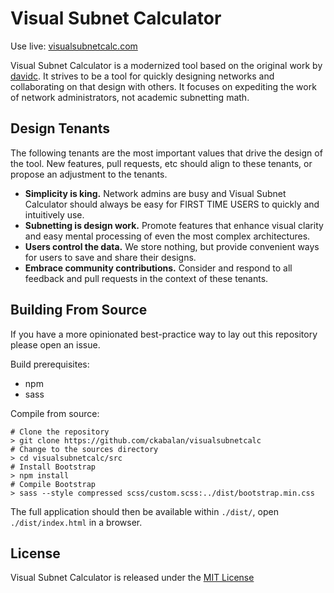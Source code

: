 # Visual Subnet Calculator

Use live: [visualsubnetcalc.com](https://visualsubnetcalc.com)

Visual Subnet Calculator is a modernized tool based on the original work by [davidc](https://github.com/davidc/subnets).
It strives to be a tool for quickly designing networks and collaborating on that design with others. It focuses on
expediting the work of network administrators, not academic subnetting math.

## Design Tenants

The following tenants are the most important values that drive the design of the tool. New features, pull requests, etc
should align to these tenants, or propose an adjustment to the tenants.

- **Simplicity is king.** Network admins are busy and Visual Subnet Calculator should always be easy for FIRST TIME USERS to
  quickly and intuitively use.
- **Subnetting is design work.** Promote features that enhance visual clarity and easy mental processing of even the most
  complex architectures.
- **Users control the data.** We store nothing, but provide convenient ways for users to save and share their designs.
- **Embrace community contributions.** Consider and respond to all feedback and pull requests in the context of these 
  tenants. 

## Building From Source

If you have a more opinionated best-practice way to lay out this repository please open an issue.

Build prerequisites:
- npm
- sass

Compile from source:

```shell
# Clone the repository
> git clone https://github.com/ckabalan/visualsubnetcalc
# Change to the sources directory
> cd visualsubnetcalc/src
# Install Bootstrap
> npm install
# Compile Bootstrap
> sass --style compressed scss/custom.scss:../dist/bootstrap.min.css
```

The full application should then be available within `./dist/`, open `./dist/index.html` in a browser.

## License

Visual Subnet Calculator is released under the [MIT License](https://opensource.org/licenses/MIT)
